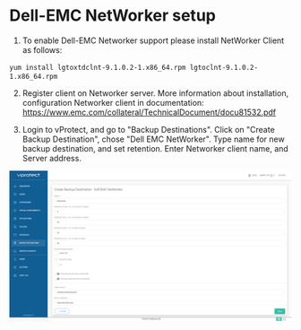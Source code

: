 # Dell-EMC NetWorker setup

1. To enable Dell-EMC Networker support please install NetWorker Client as follows:

```text
yum install lgtoxtdclnt-9.1.0.2-1.x86_64.rpm lgtoclnt-9.1.0.2-1.x86_64.rpm
```

2. Register client on Networker server.
More information about installation, configuration Networker client in documentation: https://www.emc.com/collateral/TechnicalDocument/docu81532.pdf

3. Login to vProtect, and go to "Backup Destinations". Click on "Create Backup Destination", chose "Dell EMC NetWorker". Type name for new backup destination, and set retention. Enter Networker client name, and Server address.

![](../../.gitbook/assets/setup_networker_01.png)
